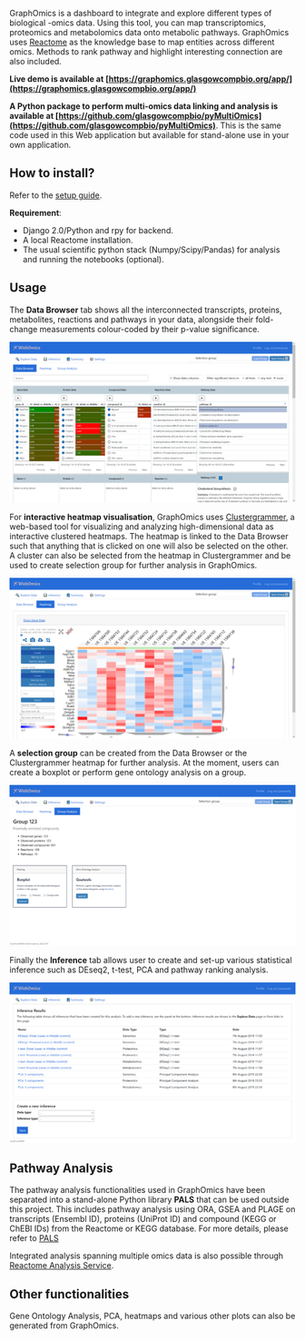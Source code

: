 GraphOmics is a dashboard to integrate and explore different types of biological -omics data. 
Using this tool, you can map transcriptomics, proteomics and metabolomics data onto metabolic pathways. 
GraphOmics uses [Reactome](https://reactome.org/) as the knowledge base to map entities across different omics.
Methods to rank pathway and highlight interesting connection are also included.

**Live demo is available at [https://graphomics.glasgowcompbio.org/app/](https://graphomics.glasgowcompbio.org/app/)**

**A Python package to perform multi-omics data linking and analysis is available at [https://github.com/glasgowcompbio/pyMultiOmics](https://github.com/glasgowcompbio/pyMultiOmics)**. This is the same code used in this Web application but available for stand-alone use in your own application.

## How to install?

Refer to the [setup guide](setup_guide.md).

**Requirement**:
- Django 2.0/Python and rpy for backend.
- A local Reactome installation.
- The usual scientific python stack (Numpy/Scipy/Pandas) for analysis and running the notebooks (optional).

## Usage

The **Data Browser** tab shows all the interconnected transcripts, proteins, metabolites, reactions and pathways in your data, alongside their fold-change measurements colour-coded by their p-value significance.

![Data Explorer](graphomics/images/screenshot1.PNG?raw=true "Data Explorer")

For **interactive heatmap visualisation**, GraphOmics uses [Clustergrammer](https://amp.pharm.mssm.edu/clustergrammer/), a web-based tool for visualizing and analyzing high-dimensional data as interactive clustered heatmaps.
The heatmap is linked to the Data Browser such that anything that is clicked on one will also be selected on the other.
A cluster can also be selected from the heatmap in Clustergrammer and be used to create selection group for further analysis in GraphOmics.

![Heatmap](graphomics/images/screenshot2.PNG?raw=true "Heatmap")

A **selection group** can be created from the Data Browser or the Clustergrammer heatmap for further analysis. At the moment, users can create a boxplot or perform gene ontology analysis on a group.

![Group Analysis](graphomics/images/screenshot3.PNG?raw=true "Group Analysis")

Finally the **Inference** tab allows user to create and set-up various statistical inference such as DEseq2, t-test, PCA and pathway ranking analysis.

![Inference](graphomics/images/screenshot4.PNG?raw=true "Inference")

## Pathway Analysis

The pathway analysis functionalities used in GraphOmics have been separated into a stand-alone Python library **PALS** that can be used outside this project. This includes pathway analysis using ORA, GSEA and PLAGE on transcripts (Ensembl ID), proteins (UniProt ID)
and compound (KEGG or ChEBI IDs) from the Reactome or KEGG database. For more details, please refer to [PALS](http://pals.glasgowcompbio.org)

Integrated analysis spanning multiple omics data is also possible through [Reactome Analysis Service](https://reactome.org/dev/analysis).

## Other functionalities

Gene Ontology Analysis, PCA, heatmaps and various other plots can also be generated from GraphOmics.
